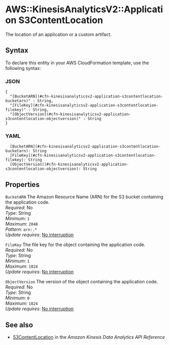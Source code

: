 # AWS::KinesisAnalyticsV2::Application S3ContentLocation<a name="aws-properties-kinesisanalyticsv2-application-s3contentlocation"></a>

The location of an application or a custom artifact\.

## Syntax<a name="aws-properties-kinesisanalyticsv2-application-s3contentlocation-syntax"></a>

To declare this entity in your AWS CloudFormation template, use the following syntax:

### JSON<a name="aws-properties-kinesisanalyticsv2-application-s3contentlocation-syntax.json"></a>

```
{
  "[BucketARN](#cfn-kinesisanalyticsv2-application-s3contentlocation-bucketarn)" : String,
  "[FileKey](#cfn-kinesisanalyticsv2-application-s3contentlocation-filekey)" : String,
  "[ObjectVersion](#cfn-kinesisanalyticsv2-application-s3contentlocation-objectversion)" : String
}
```

### YAML<a name="aws-properties-kinesisanalyticsv2-application-s3contentlocation-syntax.yaml"></a>

```
  [BucketARN](#cfn-kinesisanalyticsv2-application-s3contentlocation-bucketarn): String
  [FileKey](#cfn-kinesisanalyticsv2-application-s3contentlocation-filekey): String
  [ObjectVersion](#cfn-kinesisanalyticsv2-application-s3contentlocation-objectversion): String
```

## Properties<a name="aws-properties-kinesisanalyticsv2-application-s3contentlocation-properties"></a>

`BucketARN`  <a name="cfn-kinesisanalyticsv2-application-s3contentlocation-bucketarn"></a>
The Amazon Resource Name \(ARN\) for the S3 bucket containing the application code\.  
*Required*: No  
*Type*: String  
*Minimum*: `1`  
*Maximum*: `2048`  
*Pattern*: `arn:.*`  
*Update requires*: [No interruption](https://docs.aws.amazon.com/AWSCloudFormation/latest/UserGuide/using-cfn-updating-stacks-update-behaviors.html#update-no-interrupt)

`FileKey`  <a name="cfn-kinesisanalyticsv2-application-s3contentlocation-filekey"></a>
The file key for the object containing the application code\.  
*Required*: No  
*Type*: String  
*Minimum*: `1`  
*Maximum*: `1024`  
*Update requires*: [No interruption](https://docs.aws.amazon.com/AWSCloudFormation/latest/UserGuide/using-cfn-updating-stacks-update-behaviors.html#update-no-interrupt)

`ObjectVersion`  <a name="cfn-kinesisanalyticsv2-application-s3contentlocation-objectversion"></a>
The version of the object containing the application code\.  
*Required*: No  
*Type*: String  
*Minimum*: `0`  
*Maximum*: `1024`  
*Update requires*: [No interruption](https://docs.aws.amazon.com/AWSCloudFormation/latest/UserGuide/using-cfn-updating-stacks-update-behaviors.html#update-no-interrupt)

## See also<a name="aws-properties-kinesisanalyticsv2-application-s3contentlocation--seealso"></a>
+  [S3ContentLocation](https://docs.aws.amazon.com/kinesisanalytics/latest/apiv2/API_S3ContentLocation.html) in the *Amazon Kinesis Data Analytics API Reference* 

